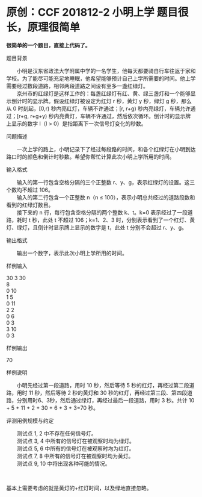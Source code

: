 # 原创：CCF 201812-2 小明上学 题目很长，原理很简单

**很简单的一个题目，直接上代码了。**

题目背景

　　小明是汉东省政法大学附属中学的一名学生，他每天都要骑自行车往返于家和学校。为了能尽可能充足地睡眠，他希望能够预计自己上学所需要的时间。他上学需要经过数段道路，相邻两段道路之间设有至多一盏红绿灯。<br/>
　　京州市的红绿灯是这样工作的：每盏红绿灯有红、黄、绿三盏灯和一个能够显示倒计时的显示牌。假设红绿灯被设定为红灯 r 秒，黄灯 y 秒，绿灯 g 秒，那么从 0 时刻起，[0,r) 秒内亮红灯，车辆不许通过；[r, r+g) 秒内亮绿灯，车辆允许通过；[r+g, r+g+y) 秒内亮黄灯，车辆不许通过，然后依次循环。倒计时的显示牌上显示的数字 l（l &gt; 0）是指距离下一次信号灯变化的秒数。

问题描述

　　一次上学的路上，小明记录下了经过每段路的时间，和各个红绿灯在小明到达路口时的颜色和倒计时秒数。希望你帮忙计算此次小明上学所用的时间。

输入格式

　　输入的第一行包含空格分隔的三个正整数 r、y、g，表示红绿灯的设置。这三个数均不超过 106。<br/>
　　输入的第二行包含一个正整数 n（n ≤ 100），表示小明总共经过的道路段数和看到的红绿灯数目。<br/>
　　接下来的 n 行，每行包含空格分隔的两个整数 k、t。k=0 表示经过了一段道路，耗时 t 秒，此处 t 不超过 106；k=1、2、3 时，分别表示看到了一个红灯、黄灯、绿灯，且倒计时显示牌上显示的数字是 t，此处 t 分别不会超过 r、y、g。

输出格式

　　输出一个数字，表示此次小明上学所用的时间。

样例输入

30 3 30<br/>
8<br/>
0 10<br/>
1 5<br/>
0 11<br/>
2 2<br/>
0 6<br/>
0 3<br/>
3 10<br/>
0 3

样例输出

70

样例说明

　　小明先经过第一段道路，用时 10 秒，然后等待 5 秒的红灯，再经过第二段道路，用时 11 秒，然后等待 2 秒的黄灯和 30 秒的红灯，再经过第三段、第四段道路，分别用时6、3秒，然后通过绿灯，再经过最后一段道路，用时 3 秒。共计 10 + 5 + 11 + 2 + 30 + 6 + 3 + 3=70 秒。

评测用例规模与约定

　　测试点 1, 2 中不存在任何信号灯。<br/>
　　测试点 3, 4 中所有的信号灯在被观察时均为绿灯。<br/>
　　测试点 5, 6 中所有的信号灯在被观察时均为红灯。<br/>
　　测试点 7, 8 中所有的信号灯在被观察时均为黄灯。<br/>
　　测试点 9, 10 中将出现各种可能的情况。

 

基本上需要考虑的就是黄灯的+红灯时间，以及绿地直接忽略。

 
